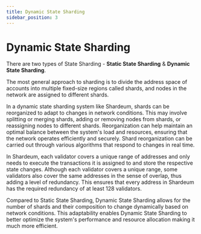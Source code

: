 ```yaml
---
title: Dynamic State Sharding
sidebar_position: 3
---
```


# Dynamic State Sharding

There are two types of State Sharding - **Static State Sharding** & **Dynamic State Sharding**. 

The most general approach to sharding is to divide the address space of accounts into multiple fixed-size regions called shards, and nodes in the network are assigned to different shards.

In a dynamic state sharding system like Shardeum, shards can be reorganized to adapt to changes in network conditions. This may involve splitting or merging shards, adding or removing nodes from shards, or reassigning nodes to different shards. Reorganization can help maintain an optimal balance between the system's load and resources, ensuring that the network operates efficiently and securely. Shard reorganization can be carried out through various algorithms that respond to changes in real time.

In Shardeum, each validator covers a unique range of addresses and only needs to execute the transactions it is assigned to and store the respective state changes. Although each validator covers a unique range, some validators also cover the same addresses in the sense of overlap, thus adding a level of redundancy. This ensures that every address in Shardeum has the required redundancy of at least 128 validators.

Compared to Static State Sharding, Dynamic State Sharding allows for the number of shards and their composition to change dynamically based on network conditions. This adaptability enables Dynamic State Sharding to better optimize the system's performance and resource allocation making it much more efficient.